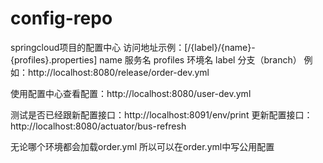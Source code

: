 # config-repo
springcloud项目的配置中心
访问地址示例：[/{label}/{name}-{profiles}.properties] 
name 服务名
profiles 环境名
label 分支（branch）
例如：http://localhost:8080/release/order-dev.yml

使用配置中心查看配置：http://localhost:8080/user-dev.yml

测试是否已经跟新配置接口：http://localhost:8091/env/print
更新配置接口：http://localhost:8080/actuator/bus-refresh

无论哪个环境都会加载order.yml 所以可以在order.yml中写公用配置

